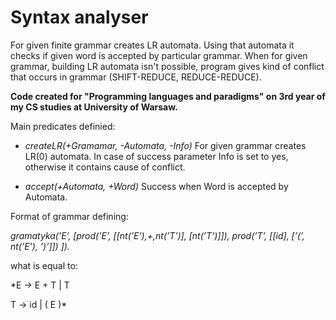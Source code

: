 # Syntax analyser
For given finite grammar creates LR automata. Using that automata it checks if given word is accepted by particular grammar. When for given grammar, building LR automata isn't possible, program gives kind of conflict that occurs in grammar (SHIFT-REDUCE, REDUCE-REDUCE).

**Code created for "Programming languages ​​and paradigms" on 3rd year of my CS studies at University of Warsaw.**

Main predicates definied:
* *createLR(+Gramamar, -Automata, -Info)*
For given grammar creates LR(0) automata. In case of success parameter Info is set to yes, otherwise it contains cause of conflict.

* *accept(+Automata, +Word)*
Success when Word is accepted by Automata.

Format of grammar defining:

*gramatyka(’E’, [prod(’E’, [[nt(’E’),+,nt(’T’)], [nt(’T’)]]),
prod(’T’, [[id], [’(’, nt(’E’), ’)’]]) ]).*

what is equal to:

*E -> E + T | T

T -> id | ( E )*


